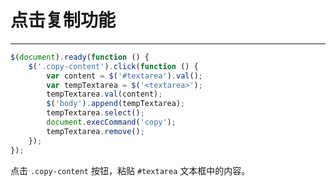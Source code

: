 # 点击复制功能

---

```js
$(document).ready(function () {
	$('.copy-content').click(function () {
		var content = $('#textarea').val();
		var tempTextarea = $('<textarea>');
		tempTextarea.val(content);
		$('body').append(tempTextarea);
		tempTextarea.select();
		document.execCommand('copy');
		tempTextarea.remove();
	});
});
```

点击 `.copy-content` 按钮，粘贴 `#textarea` 文本框中的内容。